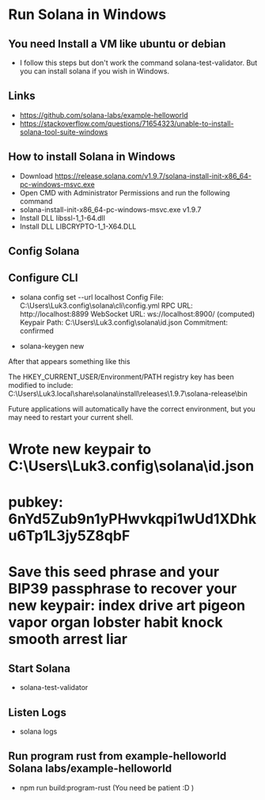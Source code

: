 # Run Solana in Windows

## You need Install a VM like ubuntu or debian
- I follow this steps but don't work the command solana-test-validator. But you can install solana if you wish in Windows.

## Links
- https://github.com/solana-labs/example-helloworld
- https://stackoverflow.com/questions/71654323/unable-to-install-solana-tool-suite-windows

## How to install Solana in Windows

- Download https://release.solana.com/v1.9.7/solana-install-init-x86_64-pc-windows-msvc.exe
- Open CMD with Administrator Permissions and run the following command
- solana-install-init-x86_64-pc-windows-msvc.exe v1.9.7
- Install DLL libssl-1_1-64.dll
- Install DLL LIBCRYPTO-1_1-X64.DLL

## Config Solana
## Configure CLI
- solana config set --url localhost
Config File: C:\Users\Luk3\.config\solana\cli\config.yml
RPC URL: http://localhost:8899
WebSocket URL: ws://localhost:8900/ (computed)
Keypair Path: C:\Users\Luk3\.config\solana\id.json
Commitment: confirmed

- solana-keygen new

After that appears something like this

The HKEY_CURRENT_USER/Environment/PATH registry key has been modified to include:
  C:\Users\Luk3\.local\share\solana\install\releases\1.9.7\solana-release\bin

Future applications will automatically have the correct environment, but you may need to restart your current shell.

Wrote new keypair to C:\Users\Luk3\.config\solana\id.json
=========================================================================
pubkey: 6nYd5Zub9n1yPHwvkqpi1wUd1XDhku6Tp1L3jy5Z8qbF
=========================================================================
Save this seed phrase and your BIP39 passphrase to recover your new keypair:
index drive art pigeon vapor organ lobster habit knock smooth arrest liar
=========================================================================

## Start Solana
- solana-test-validator

## Listen Logs
- solana logs

## Run program rust from example-helloworld Solana labs/example-helloworld
- npm run build:program-rust (You need be patient :D )

